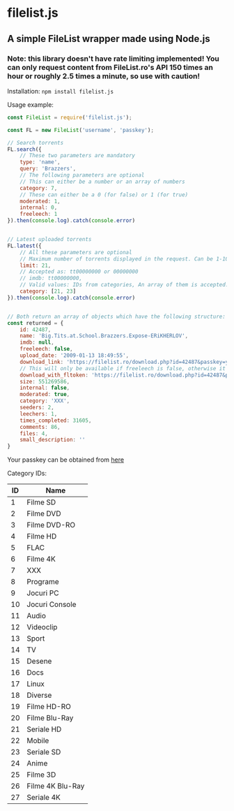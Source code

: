 # filelist.js
## A simple FileList wrapper made using Node.js

### Note: this library doesn't have rate limiting implemented! You can only request content from FileList.ro's API 150 times an hour or roughly 2.5 times a minute, so use with caution!

Installation: `npm install filelist.js`

Usage example: 
```js
const FileList = require('filelist.js');

const FL = new FileList('username', 'passkey');

// Search torrents
FL.search({
    // These two parameters are mandatory
    type: 'name',
    query: 'Brazzers',
    // The following parameters are optional
    // This can either be a number or an array of numbers
    category: 7,
    // These can either be a 0 (for false) or 1 (for true)
    moderated: 1,
    internal: 0,
    freeleech: 1
}).then(console.log).catch(console.error)


// Latest uploaded torrents
FL.latest({
    // All these parameters are optional
    // Maximum number of torrents displayed in the request. Can be 1-100. Default value: 100
    limit: 21,
    // Accepted as: tt00000000 or 00000000
    // imdb: tt00000000,
    // Valid values: IDs from categories, An array of them is accepted. 
    category: [21, 23]
}).then(console.log).catch(console.error)


// Both return an array of objects which have the following structure: 
const returned = {
    id: 42487,
    name: 'Big.Tits.at.School.Brazzers.Expose-ERiKHERLOV',
    imdb: null,
    freeleech: false,
    upload_date: '2009-01-13 18:49:55',
    download_link: 'https://filelist.ro/download.php?id=42487&passkey=your_passkey',
    // This will only be available if freeleech is false, otherwise it's null
    download_with_fltoken: 'https://filelist.ro/download.php?id=42487&passkey=your_passkey&usetoken=1',
    size: 551269586,
    internal: false,
    moderated: true,
    category: 'XXX',
    seeders: 2,
    leechers: 1,
    times_completed: 31605,
    comments: 86,
    files: 4,
    small_description: ''
}
```
Your passkey can be obtained from [here](https://filelist.ro/my.php)

Category IDs:

| ID | Name             |
|----|------------------|
|  1 | Filme SD         |
|  2 | Filme DVD        |
|  3 | Filme DVD-RO     |
|  4 | Filme HD         |
|  5 | FLAC             |
|  6 | Filme 4K         |
|  7 | XXX              |
|  8 | Programe         |
|  9 | Jocuri PC        |
| 10 | Jocuri Console   |
| 11 | Audio            |
| 12 | Videoclip        |
| 13 | Sport            |
| 14 | TV               |
| 15 | Desene           |
| 16 | Docs             |
| 17 | Linux            |
| 18 | Diverse          |
| 19 | Filme HD-RO      |
| 20 | Filme Blu-Ray    |
| 21 | Seriale HD       |
| 22 | Mobile           |
| 23 | Seriale SD       |
| 24 | Anime            |
| 25 | Filme 3D         |
| 26 | Filme 4K Blu-Ray |
| 27 | Seriale 4K       |